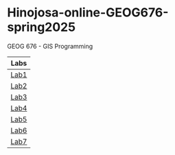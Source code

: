 # Hinojosa-online-GEOG676-spring2025
GEOG 676 - GIS Programming

|Labs    |
|:------:|
|[Lab1](Lab1/README.md)|
|[Lab2](lab2/README.md)|
|[Lab3](lab3/README.md)|
|[Lab4](lab4/README.md)|
|[Lab5](lab5/README.md)|
|[Lab6](lab6/README.md)|
|[Lab7](lab7/README.md)|
